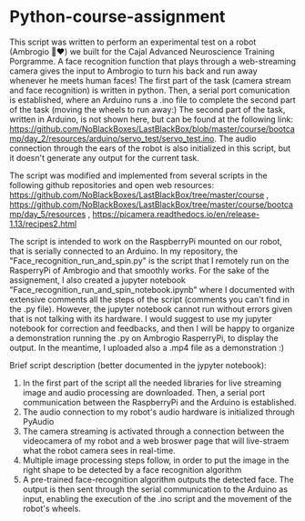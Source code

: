 # Python-course-assignment

This script was written to perform an experimental test on a robot (Ambrogio 🤖❤️) we built for the Cajal Advanced Neuroscience Training Porgramme. A face recognition function that plays through a web-streaming camera gives the input to Ambrogio to turn his back and run away whenever he meets human faces! The first part of the task (camera stream and face recognition) is written in python. Then, a serial port comunication is established, where an Arduino runs a .ino file to complete the second part of the task (moving the wheels to run away:) The second part of the task, written in Arduino, is not shown here, but can be found at the following link: https://github.com/NoBlackBoxes/LastBlackBox/blob/master/course/bootcamp/day_2/resources/arduino/servo_test/servo_test.ino. The audio connection through the ears of the robot is also initialized in this script, but it doesn't generate any output for the current task.

The script was modified and implemented from several scripts in the following github repositories and open web resources:
https://github.com/NoBlackBoxes/LastBlackBox/tree/master/course , https://github.com/NoBlackBoxes/LastBlackBox/tree/master/course/bootcamp/day_5/resources , https://picamera.readthedocs.io/en/release-1.13/recipes2.html

The script is intended to work on the RaspberryPi mounted on our robot, that is serially connected to an Arduino. In my repository, the "Face_recognition_run_and_spin.py" is the script that I remotely run on the RasperryPi of Ambrogio and that smoothly works. For the sake of the assignement, I also created a jupyter notebook "Face_recognition_run_and_spin_notebook.ipynb" where I documented with extensive comments all the steps of the script (comments you can't find in the .py file). However, the jupyter notebook cannot run without errors given that is not talking with its hardware. I would suggest to use my jupyter notebook for correction and feedbacks, and then I will be happy to organize a demonstration running the .py on Ambrogio RasperryPi, to display the output. In the meantime, I uploaded also a .mp4 file as a demonstration :)

Brief script description (better documented in the jypyter notebook):
1) In the first part of the script all the needed libraries for live streaming image and audio processing are downloaded. Then, a serial port communication between the RaspberryPi and the Arduino is established.
2) The audio connection to my robot's audio hardware is initialized through PyAudio
3) The camera streaming is activated through a connection between the videocamera of my robot and a web broswer page that will live-straem what the robot camera sees in real-time.
4) Multiple image processing steps follow, in order to put the image in the right shape to be detected by a face recognition algorithm
5) A pre-trained face-recognition algorithm outputs the detected face. The output is then sent through the serial communication to the Arduino as input, enabling the execution of the .ino script and the movement of the robot's wheels.


